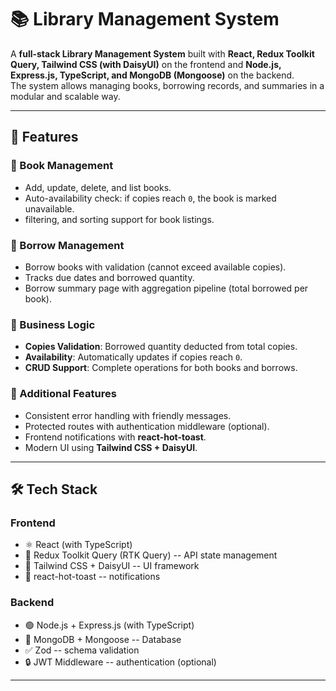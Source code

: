 # 📚 Library Management System

A **full-stack Library Management System** built with **React, Redux
Toolkit Query, Tailwind CSS (with DaisyUI)** on the frontend and
**Node.js, Express.js, TypeScript, and MongoDB (Mongoose)** on the
backend.\
The system allows managing books, borrowing records, and summaries in a
modular and scalable way.

---

## 🚀 Features

### 🔹 Book Management

- Add, update, delete, and list books.
- Auto-availability check: if copies reach `0`, the book is marked
  unavailable.
- filtering, and sorting support for book listings.

### 🔹 Borrow Management

- Borrow books with validation (cannot exceed available copies).
- Tracks due dates and borrowed quantity.
- Borrow summary page with aggregation pipeline (total borrowed per
  book).

### 🔹 Business Logic

- **Copies Validation**: Borrowed quantity deducted from total copies.
- **Availability**: Automatically updates if copies reach `0`.
- **CRUD Support**: Complete operations for both books and borrows.

### 🔹 Additional Features

- Consistent error handling with friendly messages.
- Protected routes with authentication middleware (optional).
- Frontend notifications with **react-hot-toast**.
- Modern UI using **Tailwind CSS + DaisyUI**.

---

## 🛠️ Tech Stack

### Frontend

- ⚛️ React (with TypeScript)
- 🎯 Redux Toolkit Query (RTK Query) -- API state management
- 🎨 Tailwind CSS + DaisyUI -- UI framework
- 🔔 react-hot-toast -- notifications

### Backend

- 🟢 Node.js + Express.js (with TypeScript)
- 🍃 MongoDB + Mongoose -- Database
- ✅ Zod -- schema validation
- 🔒 JWT Middleware -- authentication (optional)

---
